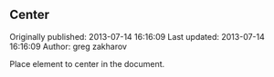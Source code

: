## Center 
Originally published: 2013-07-14 16:16:09 
Last updated: 2013-07-14 16:16:09 
Author: greg zakharov 
 
Place element to center in the document.